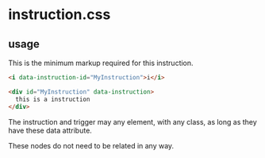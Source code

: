 # instruction.css

## usage

This is the minimum markup required for this instruction.

```html
<i data-instruction-id="MyInstruction">i</i>

<div id="MyInstruction" data-instruction>
  this is a instruction
</div>
```

The instruction and trigger may any element, with any class, as long as they
have these data attribute.

These nodes do not need to be related in any way.
